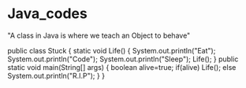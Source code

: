 # Java_codes
"A class in Java is where we teach an Object to behave"

public class Stuck {
	static void Life()
	{
		System.out.println("Eat");
		System.out.println("Code");
		System.out.println("Sleep");
		Life();
	}
	public static void main(String[] args)
	{
		boolean alive=true;
		if(alive)
		Life();	
		else
		System.out.println("R.I.P");
	}
}
